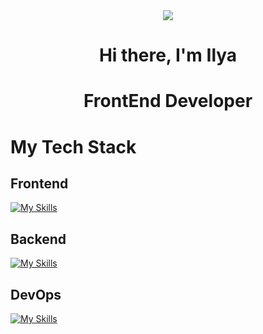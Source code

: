 <div id="header" align="center">
  <img src="https://miro.medium.com/1*JTVWHBtzlA9P6iKMxCF2yQ.png"/>
</div>


<h1 align="center">Hi there, I'm Ilya
<h1 align="center"> FrontEnd Developer</h1>


# My Tech Stack

## Frontend

[![My Skills](https://skillicons.dev/icons?i=react,js,ts,redux,html,css,sass,vite,webpack,webstorm&perline=10)](https://skillicons.dev)
## Backend
[![My Skills](https://skillicons.dev/icons?i=nodejs,mongodb,express&perline=10)](https://skillicons.dev)
## DevOps
[![My Skills](https://skillicons.dev/icons?i=git,github,docker,linux&perline=10)](https://skillicons.dev)



